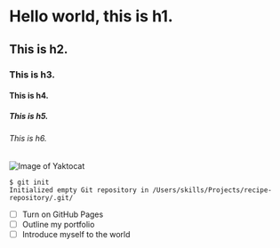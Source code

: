 # Hello world, this is h1.
## This is h2.
### This is h3.
#### This is h4.
##### This is h5.
###### This is h6.

![Image of Yaktocat](https://octodex.github.com/images/yaktocat.png)

```
$ git init
Initialized empty Git repository in /Users/skills/Projects/recipe-repository/.git/
```
- [ ] Turn on GitHub Pages
- [ ] Outline my portfolio
- [ ] Introduce myself to the world
